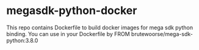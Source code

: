 # megasdk-python-docker
This repo contains Dockerfile to build docker images for mega sdk python binding. You can use in your Dockerfile by FROM brutewoorse/mega-sdk-python:3.8.0
